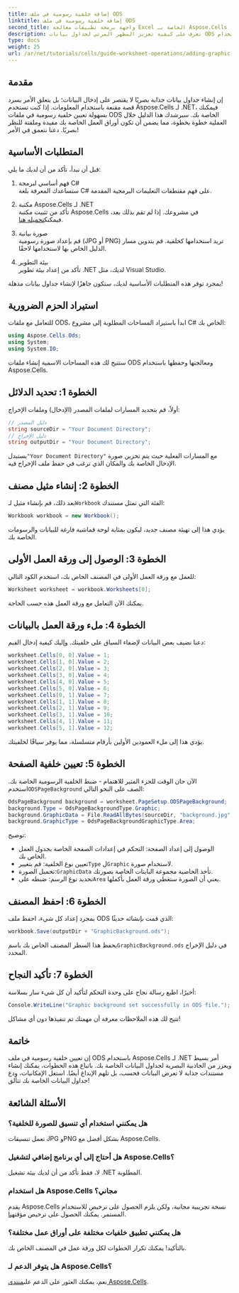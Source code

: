 ```yaml
---
title: إضافة خلفية رسومية في ملف ODS
linktitle: إضافة خلفية رسومية في ملف ODS
second_title: واجهة برمجة تطبيقات معالجة Excel الخاصة بـ Aspose.Cells .NET
description: تعرف على كيفية تعزيز المظهر المرئي لجداول بيانات ODS الخاصة بك عن طريق إضافة خلفيات رسومية مخصصة باستخدام Aspose.Cells for .NET. يغطي هذا الدليل خطوة بخطوة كل شيء بدءًا من إعداد بيئة التطوير الخاصة بك وحتى تنفيذ التصميم الخاص بك.
type: docs
weight: 25
url: /ar/net/tutorials/cells/guide-worksheet-operations/adding-graphic-background-in-ods-file/
---
```

## مقدمة

إن إنشاء جداول بيانات جذابة بصريًا لا يقتصر على إدخال البيانات؛ بل يتعلق الأمر بسرد قصة مقنعة باستخدام المعلومات. إذا كنت تستخدم Aspose.Cells لـ .NET، فيمكنك بسهولة تعيين خلفية رسومية في ملفات ODS الخاصة بك. سيرشدك هذا الدليل خلال العملية خطوة بخطوة، مما يضمن أن تكون أوراق العمل الخاصة بك مفيدة وملفتة للنظر بصريًا. دعنا نتعمق في الأمر!

## المتطلبات الأساسية

قبل أن نبدأ، تأكد من أن لديك ما يلي:

1. فهم أساسي لبرمجة C#  
   ستساعدك المعرفة بلغة C# على فهم مقتطفات التعليمات البرمجية المقدمة.

2. مكتبة Aspose.Cells لـ .NET  
    تأكد من تثبيت مكتبة Aspose.Cells في مشروعك. إذا لم تقم بذلك بعد، فيمكنك[تحميله هنا](https://releases.aspose.com/cells/net/).

3. صورة بيانية  
   قم بإعداد صورة رسومية (JPG أو PNG) تريد استخدامها كخلفية. قم بتدوين مسار الدليل الخاص بها لاستخدامها لاحقًا.

4. بيئة التطوير  
   تأكد من إعداد بيئة تطوير .NET لديك، مثل Visual Studio.

بمجرد توفر هذه المتطلبات الأساسية لديك، ستكون جاهزًا لإنشاء جداول بيانات مذهلة!

## استيراد الحزم الضرورية

للتعامل مع ملفات ODS، ابدأ باستيراد المساحات المطلوبة إلى مشروع C# الخاص بك:

```csharp
using Aspose.Cells.Ods;
using System;
using System.IO;
```

ستتيح لك هذه المساحات الاسمية إنشاء ملفات ODS ومعالجتها وحفظها باستخدام Aspose.Cells.

## الخطوة 1: تحديد الدلائل

أولاً، قم بتحديد المسارات لملفات المصدر (الإدخال) وملفات الإخراج:

```csharp
// دليل المصدر
string sourceDir = "Your Document Directory";
// دليل الإخراج
string outputDir = "Your Document Directory";
```

 يستبدل`"Your Document Directory"` مع المسارات الفعلية حيث يتم تخزين صورة الإدخال الخاصة بك والمكان الذي ترغب في حفظ ملف الإخراج فيه.

## الخطوة 2: إنشاء مثيل مصنف

 بعد ذلك، قم بإنشاء مثيل لـ`Workbook` الفئة التي تمثل مستندك:

```csharp
Workbook workbook = new Workbook();
```

يؤدي هذا إلى تهيئة مصنف جديد، ليكون بمثابة لوحة قماشية فارغة للبيانات والرسومات الخاصة بك.

## الخطوة 3: الوصول إلى ورقة العمل الأولى

للعمل مع ورقة العمل الأولى في المصنف الخاص بك، استخدم الكود التالي:

```csharp
Worksheet worksheet = workbook.Worksheets[0];
```

يمكنك الآن التعامل مع ورقة العمل هذه حسب الحاجة.

## الخطوة 4: ملء ورقة العمل بالبيانات

دعنا نضيف بعض البيانات لإضفاء السياق على خلفيتك. وإليك كيفية إدخال القيم:

```csharp
worksheet.Cells[0, 0].Value = 1;
worksheet.Cells[1, 0].Value = 2;
worksheet.Cells[2, 0].Value = 3;
worksheet.Cells[3, 0].Value = 4;
worksheet.Cells[4, 0].Value = 5;
worksheet.Cells[5, 0].Value = 6;
worksheet.Cells[0, 1].Value = 7;
worksheet.Cells[1, 1].Value = 8;
worksheet.Cells[2, 1].Value = 9;
worksheet.Cells[3, 1].Value = 10;
worksheet.Cells[4, 1].Value = 11;
worksheet.Cells[5, 1].Value = 12;
```

يؤدي هذا إلى ملء العمودين الأولين بأرقام متسلسلة، مما يوفر سياقًا لخلفيتك.

## الخطوة 5: تعيين خلفية الصفحة

 الآن حان الوقت للجزء المثير للاهتمام - ضبط الخلفية الرسومية الخاصة بك. استخدم`ODSPageBackground` الصف على النحو التالي:

```csharp
OdsPageBackground background = worksheet.PageSetup.ODSPageBackground;
background.Type = OdsPageBackgroundType.Graphic;
background.GraphicData = File.ReadAllBytes(sourceDir, "background.jpg");
background.GraphicType = OdsPageBackgroundGraphicType.Area;
```

توضيح:
- الوصول إلى إعداد الصفحة: التحكم في إعدادات الصفحة الخاصة بجدول العمل الخاص بك.
-  تعيين نوع الخلفية: قم بتغيير`Type` ل`Graphic` لاستخدام صورة.
-  تحميل الصورة:`GraphicData` تأخذ الخاصية مجموعة البايتات الخاصة بصورتك.
-  تحديد نوع الرسم: ضبطه على`Area` يعني أن الصورة ستغطي ورقة العمل بأكملها.

## الخطوة 6: احفظ المصنف

بمجرد إعداد كل شيء، احفظ ملف ODS الذي قمت بإنشائه حديثًا:

```csharp
workbook.Save(outputDir + "GraphicBackground.ods");
```

 يحفظ هذا السطر المصنف الخاص بك باسم`GraphicBackground.ods` في دليل الإخراج المحدد.

## الخطوة 7: تأكيد النجاح

أخيرًا، اطبع رسالة نجاح على وحدة التحكم لتأكيد أن كل شيء سار بسلاسة:

```csharp
Console.WriteLine("Graphic background set successfully in ODS file.");
```

تتيح لك هذه الملاحظات معرفة أن مهمتك تم تنفيذها دون أي مشاكل!

## خاتمة

إن تعيين خلفية رسومية في ملف ODS باستخدام Aspose.Cells لـ .NET أمر بسيط ويعزز من الجاذبية البصرية لجداول البيانات الخاصة بك. باتباع هذه الخطوات، يمكنك إنشاء مستندات جذابة لا تعرض البيانات فحسب، بل تلهم الإبداع أيضًا. استغل الإمكانيات، ودع جداول البيانات الخاصة بك تتألق!

## الأسئلة الشائعة

### هل يمكنني استخدام أي تنسيق للصورة للخلفية؟  
تعمل تنسيقات JPG وPNG بشكل أفضل مع Aspose.Cells.

### هل أحتاج إلى أي برنامج إضافي لتشغيل Aspose.Cells؟  
لا، فقط تأكد من أن لديك بيئة تشغيل .NET المطلوبة.

### هل استخدام Aspose.Cells مجاني؟  
 يقدم Aspose.Cells نسخة تجريبية مجانية، ولكن يلزم الحصول على ترخيص للاستخدام المستمر. يمكنك الحصول على ترخيص مؤقت[هنا](https://purchase.aspose.com/temporary-license/).

### هل يمكنني تطبيق خلفيات مختلفة على أوراق عمل مختلفة؟  
بالتأكيد! يمكنك تكرار الخطوات لكل ورقة عمل في المصنف الخاص بك.

### هل يتوفر الدعم لـ Aspose.Cells؟  
 نعم، يمكنك العثور على الدعم على[منتدى Aspose.Cells](https://forum.aspose.com/c/cells/9).